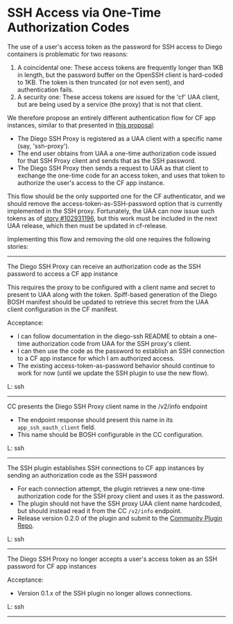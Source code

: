 # SSH Access via One-Time Authorization Codes

The use of a user's access token as the password for SSH access to Diego containers is problematic for two reasons:

1. A coincidental one: These access tokens are frequently longer than 1KB in length, but the password buffer on the OpenSSH client is hard-coded to 1KB. The token is then truncated (or not even sent), and authentication fails.
2. A security one: These access tokens are issued for the 'cf' UAA client, but are being used by a service (the proxy) that is not that client.

We therefore propose an entirely different authentication flow for CF app instances, similar to that presented in [this proposal](https://docs.google.com/document/d/1DTLNW-0twYnIHs9z7OE0v5BDNQhgNIO9kZ0fyqWiMo0/edit):

- The Diego SSH Proxy is registered as a UAA client with a specific name (say, 'ssh-proxy').
- The end user obtains from UAA a one-time authorization code issued for that SSH Proxy client and sends that as the SSH password.
- The Diego SSH Proxy then sends a request to UAA as that client to exchange the one-time code for an access token, and uses that token to authorize the user's access to the CF app instance.

This flow should be the only supported one for the CF authenticator, and we should remove the access-token-as-SSH-password option that is currently implemented in the SSH proxy. Fortunately, the UAA can now issue such tokens as of [story #102931196](https://www.pivotaltracker.com/story/show/102931196), but this work must be included in the next UAA release, which then must be updated in cf-release.

Implementing this flow and removing the old one requires the following stories:

---

The Diego SSH Proxy can receive an authorization code as the SSH password to access a CF app instance


This requires the proxy to be configured with a client name and secret to present to UAA along with the token. Spiff-based generation of the Diego BOSH manifest should be updated to retrieve this secret from the UAA client configuration in the CF manifest.


Acceptance:

- I can follow documentation in the diego-ssh README to obtain a one-time authorization code from UAA for the SSH proxy's client.
- I can then use the code as the password to establish an SSH connection to a CF app instance for which I am authorized access.
- The existing access-token-as-password behavior should continue to work for now (until we update the SSH plugin to use the new flow).

L: ssh


---

CC presents the Diego SSH Proxy client name in the /v2/info endpoint

- The endpoint response should present this name in its `app_ssh_oauth_client` field.
- This name should be BOSH configurable in the CC configuration.

L: ssh


---

The SSH plugin establishes SSH connections to CF app instances by sending an authorization code as the SSH password

- For each connection attempt, the plugin retrieves a new one-time authorization code for the SSH proxy client and uses it as the password.
- The plugin should not have the SSH proxy UAA client name hardcoded, but should instead read it from the CC `/v2/info` endpoint.
- Release version 0.2.0 of the plugin and submit to the [Community Plugin Repo](https://github.com/cloudfoundry-incubator/cli-plugin-repo).

L: ssh


---

The Diego SSH Proxy no longer accepts a user's access token as an SSH password for CF app instances

Acceptance:

- Version 0.1.x of the SSH plugin no longer allows connections.


L: ssh

---

